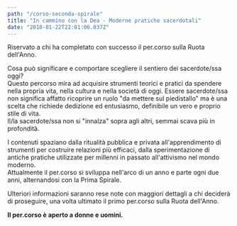 ```yaml
---
path: "/corso-seconda-spirale"
title: "In cammino con la Dea - Moderne pratiche sacerdotali"
date: "2018-01-22T22:01:06.037Z"
---
```


Riservato a chi ha completato con successo il per.corso sulla Ruota dell'Anno.

Cosa può significare e comportare scegliere il sentiero dei sacerdote/ssa oggi?  
Questo percorso mira ad acquisire strumenti teorici e pratici da spendere nella propria vita, nella cultura e nella società di oggi. Essere sacerdote/ssa non significa affatto ricoprire un ruolo "da mettere sul piedistallo" ma è una scelta che richiede dedizione ed entusiasmo, definibile un vero e proprio stile di vita.  
Il/la sacerdote/ssa non si "innalza" sopra agli altri, semmai scava più in profondità.

I contenuti spaziano dalla ritualità pubblica e privata all'apprendimento di strumenti per costruire relazioni più efficaci, dalla sperimentazione di antiche pratiche utilizzate per millenni in passato all'attivismo nel mondo moderno.  
Attualmente il per.corso si sviluppa nell'arco di un anno e parte ogni due anni, alternandosi con la Prima Spirale.

Ulteriori informazioni saranno rese note con maggiori dettagli a chi deciderà di proseguire, una volta ultimato il primo per.corso sulla Ruota dell'Anno.

**Il per.corso è aperto a donne e uomini.**
